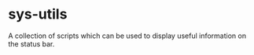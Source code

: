 # sys-utils
A collection of scripts which can be used to display useful information on the status bar.
